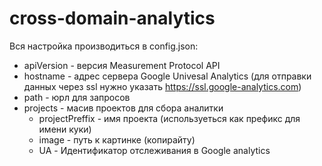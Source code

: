 cross-domain-analytics
======================

Вся настройка производиться в config.json:
* apiVersion - версия Measurement Protocol API
* hostname - адрес сервера Google Univesal Analytics (для отправки данных через ssl нужно указать https://ssl.google-analytics.com)
* path - юрл для запросов
* projects - масив проектов для сбора аналитки
  * projectPreffix - имя проекта (используеться как префикс для имени куки)
  * image - путь к картинке (копирайту)
  * UA - Идентификатор отслеживания в Google analytics
